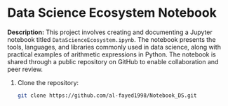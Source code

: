 # Data Science Ecosystem Notebook

**Description:**
This project involves creating and documenting a Jupyter notebook titled `DataScienceEcosystem.ipynb`. The notebook presents the tools, languages, and libraries commonly used in data science, along with practical examples of arithmetic expressions in Python. The notebook is shared through a public repository on GitHub to enable collaboration and peer review.




1. Clone the repository:
   ```bash
   git clone https://github.com/al-fayed1998/Notebook_DS.git

